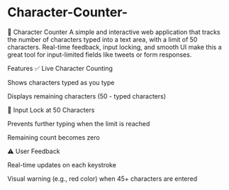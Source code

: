 # Character-Counter-
📝 Character Counter A simple and interactive web application that tracks the number of characters typed into a text area, with a limit of 50 characters. Real-time feedback, input locking, and smooth UI make this a great tool for input-limited fields like tweets or form responses.


 Features
✅ Live Character Counting

Shows characters typed as you type

Displays remaining characters (50 - typed characters)

🚫 Input Lock at 50 Characters

Prevents further typing when the limit is reached

Remaining count becomes zero

⚠️ User Feedback

Real-time updates on each keystroke

Visual warning (e.g., red color) when 45+ characters are entered

